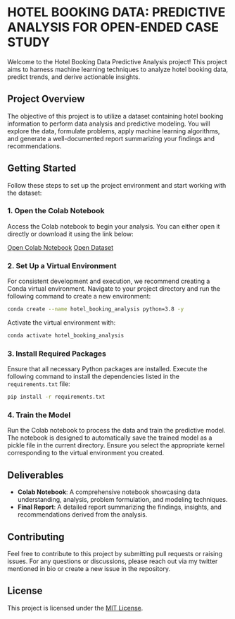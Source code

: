 
# **HOTEL BOOKING DATA: PREDICTIVE ANALYSIS FOR OPEN-ENDED CASE STUDY**

Welcome to the Hotel Booking Data Predictive Analysis project! This project aims to harness machine learning techniques to analyze hotel booking data, predict trends, and derive actionable insights.

## Project Overview

The objective of this project is to utilize a dataset containing hotel booking information to perform data analysis and predictive modeling. You will explore the data, formulate problems, apply machine learning algorithms, and generate a well-documented report summarizing your findings and recommendations.

## Getting Started

Follow these steps to set up the project environment and start working with the dataset:

### 1. Open the Colab Notebook

Access the Colab notebook to begin your analysis. You can either open it directly or download it using the link below:

[Open Colab Notebook](www.google.com)
[Open Dataset](www.google.com)


### 2. Set Up a Virtual Environment

For consistent development and execution, we recommend creating a Conda virtual environment. Navigate to your project directory and run the following command to create a new environment:

```bash
conda create --name hotel_booking_analysis python=3.8 -y
```

Activate the virtual environment with:

```bash
conda activate hotel_booking_analysis
```

### 3. Install Required Packages

Ensure that all necessary Python packages are installed. Execute the following command to install the dependencies listed in the `requirements.txt` file:

```bash
pip install -r requirements.txt
```

### 4. Train the Model

Run the Colab notebook to process the data and train the predictive model. The notebook is designed to automatically save the trained model as a pickle file in the current directory. Ensure you select the appropriate kernel corresponding to the virtual environment you created.

## Deliverables

- **Colab Notebook**: A comprehensive notebook showcasing data understanding, analysis, problem formulation, and modeling techniques.
- **Final Report**: A detailed report summarizing the findings, insights, and recommendations derived from the analysis.

## Contributing

Feel free to contribute to this project by submitting pull requests or raising issues. For any questions or discussions, please reach out via my twitter mentioned in bio or create a new issue in the repository.

## License

This project is licensed under the [MIT License](LICENSE).

